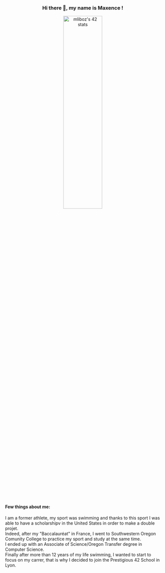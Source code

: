 <h3 align="center">Hi there 👋, my name is Maxence !</h3>

<p align="center">
<img align="center" src="https://badge42.vercel.app/api/v2/cl4zedjb9001109l1ueui4m1z/stats?cursusId=21&coalitionId=15" alt="mliboz's 42 stats" height="40%" width="50%">

<h4>Few things about me:</h4>
<p>
I am a former athlete, my sport was swimming and thanks to this sport I was able to have a scholarshipv in the United States in order to make a double projet. <br>
Indeed, after my "Baccalauréat" in France, I went to Southwestern Oregon Comunity College to practice my sport and study at the same time. </br>
I ended up with an Associate of Science/Oregon Transfer degree in Computer Science. </br>
Finally after more than 12 years of my life swimming, I wanted to start to focus on my carrer, that is why I decided to join the Prestigious 42 School in Lyon.
</p>

<!--
**MaxenceLiboz/MaxenceLiboz** is a ✨ _special_ ✨ repository because its `README.md` (this file) appears on your GitHub profile.

Here are some ideas to get you started:

- 🔭 I’m currently working on ...
- 🌱 I’m currently learning ...
- 👯 I’m looking to collaborate on ...
- 🤔 I’m looking for help with ...
- 💬 Ask me about ...
- 📫 How to reach me: ...
- 😄 Pronouns: ...
- ⚡ Fun fact: ...
-->
